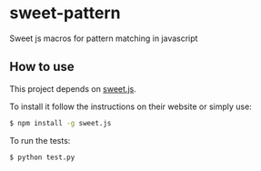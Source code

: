 # sweet-pattern
Sweet js macros for pattern matching in javascript

## How to use
This project depends on [sweet.js](http://sweetjs.org/). 

To install it follow the instructions on their website or simply use:
```bash
$ npm install -g sweet.js
```

To run the tests:
```bash
$ python test.py
```
